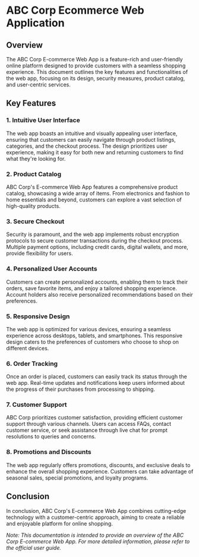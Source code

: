 # ABC Corp Ecommerce Web Application

## Overview

The ABC Corp E-commerce Web App is a feature-rich and user-friendly online platform designed to provide customers with a seamless shopping experience. This document outlines the key features and functionalities of the web app, focusing on its design, security measures, product catalog, and user-centric services.

## Key Features

### 1. Intuitive User Interface

The web app boasts an intuitive and visually appealing user interface, ensuring that customers can easily navigate through product listings, categories, and the checkout process. The design prioritizes user experience, making it easy for both new and returning customers to find what they're looking for.

### 2. Product Catalog

ABC Corp's E-commerce Web App features a comprehensive product catalog, showcasing a wide array of items. From electronics and fashion to home essentials and beyond, customers can explore a vast selection of high-quality products.

### 3. Secure Checkout

Security is paramount, and the web app implements robust encryption protocols to secure customer transactions during the checkout process. Multiple payment options, including credit cards, digital wallets, and more, provide flexibility for users.

### 4. Personalized User Accounts

Customers can create personalized accounts, enabling them to track their orders, save favorite items, and enjoy a tailored shopping experience. Account holders also receive personalized recommendations based on their preferences.

### 5. Responsive Design

The web app is optimized for various devices, ensuring a seamless experience across desktops, tablets, and smartphones. This responsive design caters to the preferences of customers who choose to shop on different devices.

### 6. Order Tracking

Once an order is placed, customers can easily track its status through the web app. Real-time updates and notifications keep users informed about the progress of their purchases from processing to shipping.

### 7. Customer Support

ABC Corp prioritizes customer satisfaction, providing efficient customer support through various channels. Users can access FAQs, contact customer service, or seek assistance through live chat for prompt resolutions to queries and concerns.

### 8. Promotions and Discounts

The web app regularly offers promotions, discounts, and exclusive deals to enhance the overall shopping experience. Customers can take advantage of seasonal sales, special promotions, and loyalty programs.

## Conclusion

In conclusion, ABC Corp's E-commerce Web App combines cutting-edge technology with a customer-centric approach, aiming to create a reliable and enjoyable platform for online shopping.

*Note: This documentation is intended to provide an overview of the ABC Corp E-commerce Web App. For more detailed information, please refer to the official user guide.*
